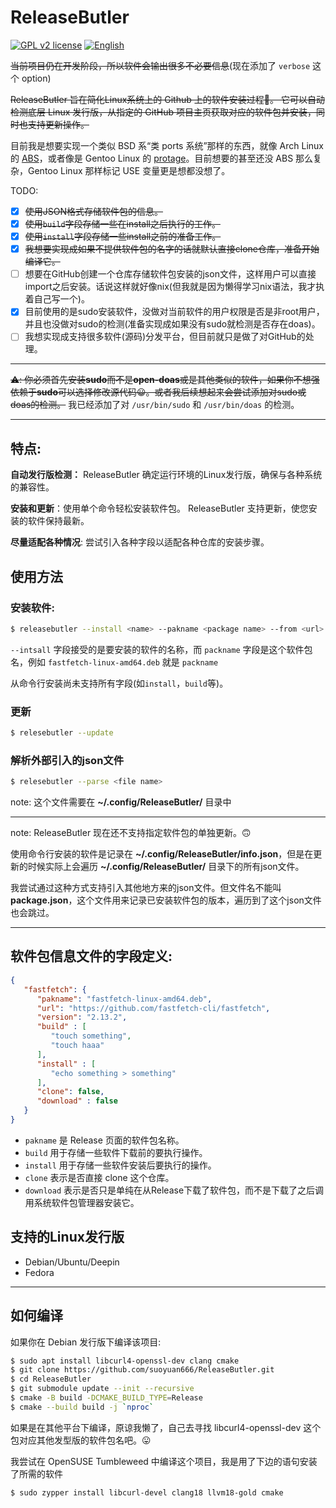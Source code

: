 # ReleaseButler

[![GPL v2 license](https://img.shields.io/badge/license-GPL_2-blue.svg)](https://raw.githubusercontent.com/suoyuan666/tlog/master/LICENSE)
[![English](https://wangchujiang.com/sb/lang/english.svg)](./README.md)

~~当前项目仍在开发阶段，所以软件会输出很多不必要信息~~(现在添加了 `verbose` 这个 option)

~~ReleaseButler 旨在简化Linux系统上的 Github 上的软件安装过程🤗。 它可以自动检测底层 Linux 发行版，从指定的 GitHub 项目主页获取对应的软件包并安装，同时也支持更新操作。~~

目前我是想要实现一个类似 BSD 系“类 ports 系统”那样的东西，就像 Arch Linux 的 [ABS](https://wiki.archlinux.org/title/Arch_build_system)，或者像是 Gentoo Linux 的 [protage](https://wiki.gentoo.org/wiki/Portage)。目前想要的甚至还没 ABS 那么复杂，Gentoo Linux 那样标记 USE 变量更是想都没想了。

TODO:

- [x] ~~使用JSON格式存储软件包的信息。~~
- [x] ~~使用`build`字段存储一些在install之后执行的工作。~~
- [x] ~~使用`install`字段存储一些install之前的准备工作。~~
- [x] ~~我想要实现成如果不提供软件包的名字的话就默认直接clone仓库，准备开始编译它。~~
- [ ] 想要在GitHub创建一个仓库存储软件包安装的json文件，这样用户可以直接import之后安装。话说这样就好像nix(但我就是因为懒得学习nix语法，我才执着自己写一个)。
- [x] 目前使用的是sudo安装软件，没做对当前软件的用户权限是否是非root用户，并且也没做对sudo的检测(准备实现成如果没有sudo就检测是否存在doas)。
- [ ] 我想实现成支持很多软件(源码)分发平台，但目前就只是做了对GitHub的处理。

---

~~⚠️: 你必须首先安装**sudo**而不是**open-doas**或是其他类似的软件，如果你不想强依赖于**sudo**可以选择修改源代码😀。或者我后续想起来会尝试添加对sudo或doas的检测。~~ 我已经添加了对 `/usr/bin/sudo` 和 `/usr/bin/doas` 的检测。

---

## 特点:

**自动发行版检测：** ReleaseButler 确定运行环境的Linux发行版，确保与各种系统的兼容性。

**安装和更新**：使用单个命令轻松安装软件包。 ReleaseButler 支持更新，使您安装的软件保持最新。

**尽量适配各种情况**: 尝试引入各种字段以适配各种仓库的安装步骤。

## 使用方法

### 安装软件:

```bash
$ releasebutler --install <name> --pakname <package name> --from <url> [--verbose]
```

`--intsall` 字段接受的是要安装的软件的名称，而 `packname` 字段是这个软件包名，例如 `fastfetch-linux-amd64.deb` 就是 `packname`

从命令行安装尚未支持所有字段(如`install`，`build`等)。

### 更新

```bash
$ relesebutler --update
```

### 解析外部引入的json文件

```bash
$ relesebutler --parse <file name>
```

note: 这个文件需要在 **~/.config/ReleaseButler/** 目录中

---

note: ReleaseButler 现在还不支持指定软件包的单独更新。🙃

使用命令行安装的软件是记录在 **~/.config/ReleaseButler/info.json**，但是在更新的时候实际上会遍历 **~/.config/ReleaseButler/** 目录下的所有json文件。

我尝试通过这种方式支持引入其他地方来的json文件。但文件名不能叫 **package.json**，这个文件用来记录已安装软件包的版本，遍历到了这个json文件也会跳过。

---

## 软件包信息文件的字段定义:

```json
{
   "fastfetch": {
      "pakname": "fastfetch-linux-amd64.deb",
      "url": "https://github.com/fastfetch-cli/fastfetch",
      "version": "2.13.2",
      "build" : [
         "touch something",
         "touch haaa"
      ],
      "install" : [
         "echo something > something"
      ],
      "clone": false,
      "download" : false
   }
}
```

- `pakname` 是 Release 页面的软件包名称。
- `build` 用于存储一些软件下载前的要执行操作。
- `install` 用于存储一些软件安装后要执行的操作。
- `clone` 表示是否直接 clone 这个仓库。
- `download` 表示是否只是单纯在从Release下载了软件包，而不是下载了之后调用系统软件包管理器安装它。

## 支持的Linux发行版

- Debian/Ubuntu/Deepin
- Fedora

---

## 如何编译

如果你在 Debian 发行版下编译该项目:

```bash
$ sudo apt install libcurl4-openssl-dev clang cmake
$ git clone https://github.com/suoyuan666/ReleaseButler.git
$ cd ReleaseButler
$ git submodule update --init --recursive
$ cmake -B build -DCMAKE_BUILD_TYPE=Release
$ cmake --build build -j `nproc`
```

如果是在其他平台下编译，原谅我懒了，自己去寻找 libcurl4-openssl-dev 这个包对应其他发型版的软件包名吧。😛

我尝试在 OpenSUSE Tumbleweed 中编译这个项目，我是用了下边的语句安装了所需的软件

```bash
$ sudo zypper install libcurl-devel clang18 llvm18-gold cmake
```
